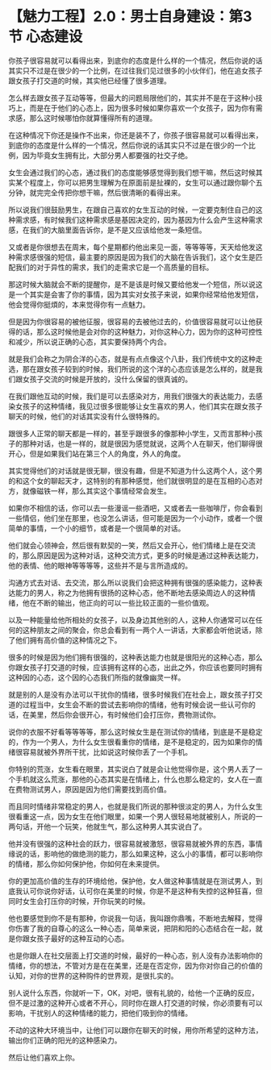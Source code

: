 # 【魅力工程】2.0：男士自身建设：第3节 心态建设

你孩子很容易就可以看得出来，到底你的态度是什么样的一个情况，然后你说的话其实只不过是在很少的一个比例，在过往我们见过很多的小伙伴们，他在追女孩子跟女孩子打交道的时候，其实他已经懂了很多道理。

怎么样去跟女孩子互动等等，但最大的问题局限他们的，其实并不是在于这种小技巧上，而是在于他们的心态上，因为很多时候如果你喜欢一个女孩子，因为你有需求感，那么这时候哪怕你就算懂得所有的道理。

在这种情况下你还是操作不出来，你还是装不了，你孩子很容易就可以看得出来，到底你的态度是什么样的一个情况，然后你说的话其实只不过是在很少的一个比例，因为毕竟女生拥有比，大部分男人都要强的社交子绝。

女生会通过我们的心态，通过我们的态度能够感觉得到我们想干嘛，然后这时候其实某个程度上，你可以把男生理解为在原面前是扯裸的，女生可以通过跟你聊个五分钟，就完完全传把你想干嘛，然后很清晰的看得出来。

所以说我们很鼓励男生，在跟自己喜欢的女生互动的时候，一定要克制住自己的这种需求感，有时候我们这种需求感是基因决定的，因为基因为什么会产生这种需求感，在我们的大脑里面告诉你，是不是又应该给他发一条短信。

又或者是你很想去在周末，每个星期都约他出来见一面，等等等等，天天给他发这种需求感很强的短信，最主要的原因是因为我们的大脑在告诉我们，这个女生是匹配我们的对于异性的需求，我们的走需求它是一个高质量的目标。

那这时候大脑就会不断的提醒你，是不是该是时候又要给他发一个短信，所以说这是一个其实是会害了你的事情，因为其实对女孩子来说，如果你经常给他发短信，他会觉得你挺煩的，本来觉得你有一点魅力。

但是因为你很容易的被他征服，很容易的去被他过去的，价值很容易就可以让他获得的话，那么这时候他是会对你的这种魅力，对你这种心力，因为你的这种可控性和减少，所以说正确的心态，其实要保持两个内合。

就是我们会称之为阴合洋的心态，就是有点点像这个八卦，我们传统中文的这种走选，那在跟女孩子较到的时候，我们所说的这个洋的心态应该是怎么样的，就是我们跟女孩子交流的时候是开放的，没什么保留的很真诚的。

在我们跟他互动的时候，我们是可以去感染对方，用我们很强大的表达能力，去感染女孩子的这种情绪，我见过很多很能够让女生喜欢的男人，他们其实在跟女孩子聊天的时候，他们的对话其实没有什么很特殊的。

跟很多人正常的聊天都是一样的，甚至乎跟很多的像那种小学生，又而言那种小孩子的那种对话，也是一样的，就是很因为感觉就说，这两个人在聊天，他们聊得很开心，但是如果我们站在第三个人的角度，外人的角度。

其实觉得他们的对话就是很无聊，很没有趣，但是不知道为什么这两个人，这个男的和这个女的聊起天才，这特别的有那种感觉，他们就很明显的是在互相的心态对方，就像磁铁一样，那么其实这个事情经常会发生。

如果你不相信的话，你可以去一些漫谣一些酒吧，又或者去一些咖啡厅，你会看到一些情侣，他们坐在那里，也没怎么讲话，但可能是因为一个小动作，或者一个很简单的事情，一个小的细节，或者是一个很简单的对话。

他们就会心领神会，然后很有默契的一笑，然后又会开心，他们情绪上是在交流的，那么原因是因为这种对话，这种交流方式，更多的时候是通过这种表达能力，他的表情、他的眼神等等等等，这些并不是与言所造成的。

沟通方式去对话、去交流，那么所以说我们会把这种拥有很强的感染能力，这种表达能力的男人，称之为他拥有很扬的这种心态，他不断地去感染周边人的这种情绪，他在不断的输出，他正向的可以一些比较正面的一些价值观。

以及一种能量给他所相处的女孩子，以及身边其他别的人，这种人你通常可以在任何的这种朋友之间的聚会，你总会看到有一两个人一讲话，大家都会听他说话，除了他们拥有高价值的这种情况之下。

很多的时候是因为他们拥有很强的，这种表达能力也就是很阳光的这种心态，那么你跟女孩子打交道的时候，应该拥有这样的心态，出此之外，你应该也要同时拥有这种因的心态，这个因的心态我们所指的就像幽灵一样。

就是别的人是没有办法可以干扰你的情绪，很多时候我们在社会上，跟女孩子打交道的过程当中，女生会不断的尝试去影响你的情绪，他有时候会说一些认可你的话，在美里，然后你会很开心，有时候他们会打压你，费物测试你。

说你的衣服不好看等等等等，那么这时候女生是在测试你的情绪，到底是不是稳定的，作为一个男人，为什么女生很看重你的情绪，是不是稳定的，因为如果你的情绪很容易就被外界所干扰，比如说这时候你丢了一个手机。

你特别的荒涨，女生看在眼里，其实说白了就是会让他觉得你是，这个男人丢了一个手机就这么荒涨，那他的心态其实是在情绪上，什么也那么稳定的，女人在一直在费物测试男人，原因是因为他们需要找到高价值。

而且同时情绪非常稳定的男人，也就是我们所说的那种很淡定的男人，为什么女生很看重这一点，因为女生在他们眼里，如果一个男人很轻易地就被别人，所说的一两句话，开他一个玩笑，他就生气，那么这种男人其实说白了。

他并没有很强的这种社会的跃力，很容易就被激怒，很容易就被外界的东西，事情缘说的话，影响他的做绝测的能力，那么如果这种，这么小的事情，都可以影响你的情绪，那么你如何保护他，你如何在未来提供。

你的更加高价值的生存的环境给他，保护他，女人做这种事情就是在测试男人，到底我认可你说你好话，认可你在美里的时候，你是不是这种有失控的这种狂喜，但同时女生会打压你的时候，开你玩笑的时候。

他也要感觉到你不是有那种，你说我一句话，我叫跟你鼎嘴，不断地去解释，觉得你伤害了我的自尊心的这么一种心态，简单来说，把阴和阳的心态结合在一起，就是你跟女孩子最好的这种互动的心态。

也是你跟人在社交层面上打交道的时候，最好的一种心态，别人没有办法影响你的情绪，你的想法，不管对方是在在美里，还是在否定你，因为你对你自己的价值的认知，对你的世界的这种购件的世界观，是很扎实的。

别人说什么东西，你就听一下，OK，对吧，很有礼貌的，给他一个正确的反应，但不是过激的这种开心或者不开心，同时你在跟人打交道的时候，你必须要有可以影响，干扰别人的这种情绪的能力，把他们吸到你的情绪。

不动的这种大环境当中，让他们可以跟你在聊天的时候，用你所希望的这种方法，输出你们正确的阳光的这种感染力。

然后让他们喜欢上你。